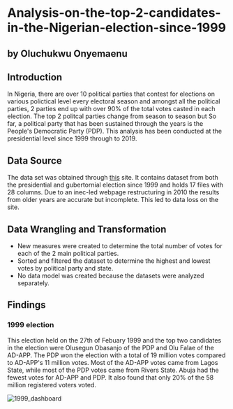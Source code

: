 # Analysis-on-the-top-2-candidates-in-the-Nigerian-election-since-1999
## by Oluchukwu Onyemaenu

## Introduction
In Nigeria, there are over 10 political parties that contest for elections on various polictical level every electoral season and amongst all the political parties, 2 parties end up with over 90% of the total votes casted in each election. The top 2 politcal parties change from season to season but So far, a political party that has been sustained through the years is the People's Democratic Party (PDP).
This analysis has been conducted at the presidential level since 1999 through to 2019.

## Data Source 
The data set was obtained through [this](https://www.kaggle.com/datasets/xibilolu/nigerian-election-results-19992019) site. It contains dataset from both the presidential and gubertornial election since 1999 and holds 17 files with 28 columns.
Due to an inec-led webpage restructuring in 2010 the results from older years are accurate but incomplete. This led to data loss on the site.

## Data Wrangling and Transformation
* New measures were created to determine the total number of votes for each of the 2 main political parties.
* Sorted and filtered the dataset to determine the highest and lowest votes by political party and state.
* No data model was created because the datasets were analyzed separately.


## Findings
### 1999 election
This election held on the 27th of Febuary 1999 and the top two candidates in the election were Olusegun Obasanjo of the PDP and Olu Falae of the AD-APP. The PDP won the election with a total of 19 million votes compared to AD-APP's 11 million votes. Most of the AD-APP votes came from Lagos State, while most of the PDP votes came from Rivers State. Abuja had the fewest votes for AD-APP and PDP.
It also found that only 20% of the 58 million registered voters voted.

![1999_dashboard](https://user-images.githubusercontent.com/120729134/213380037-7a14107e-083e-401f-9863-5b8160b7d914.jpg)
